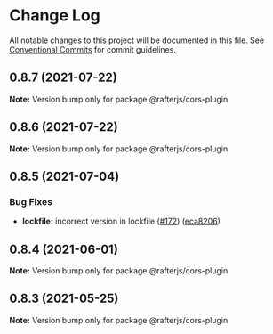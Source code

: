# Change Log

All notable changes to this project will be documented in this file.
See [Conventional Commits](https://conventionalcommits.org) for commit guidelines.

## 0.8.7 (2021-07-22)

**Note:** Version bump only for package @rafterjs/cors-plugin





## 0.8.6 (2021-07-22)

**Note:** Version bump only for package @rafterjs/cors-plugin





## 0.8.5 (2021-07-04)


### Bug Fixes

* **lockfile:** incorrect version in lockfile ([#172](https://github.com/rafterjs/rafter/issues/172)) ([eca8206](https://github.com/rafterjs/rafter/commit/eca820680574c45714a5cf56560b5f41a1553fa1))





## 0.8.4 (2021-06-01)

**Note:** Version bump only for package @rafterjs/cors-plugin

## 0.8.3 (2021-05-25)

**Note:** Version bump only for package @rafterjs/cors-plugin
